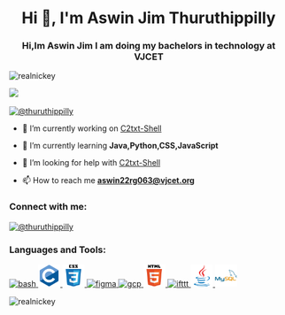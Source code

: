 <h1 align="center">Hi 👋, I'm Aswin Jim Thuruthippilly</h1>
<h3 align="center">Hi,Im Aswin Jim I am doing my bachelors in technology at VJCET</h3>

<p align="left"> <img src="https://komarev.com/ghpvc/?username=realnickey&label=Profile%20views&color=0e75b6&style=flat" alt="realnickey" /> </p>

<p align="left"> <a href="https://github.com/ryo-ma/github-profile-trophy"><img src="https://user-images.githubusercontent.com/74038190/225813708-98b745f2-7d22-48cf-9150-083f1b00d6c9.gif" /></a> </p>

<p align="left"> <a href="https://twitter.com/thuruthippilly" target="blank"><img src="https://img.shields.io/twitter/follow/@thuruthippilly?logo=twitter&style=for-the-badge" alt="@thuruthippilly" /></a> </p>

- 🔭 I’m currently working on [C2txt-Shell](https://github.com/RealNickey/C2txt-Shell)

- 🌱 I’m currently learning **Java,Python,CSS,JavaScript**

- 🤝 I’m looking for help with [C2txt-Shell](https://github.com/RealNickey/C2txt-Shell)

- 📫 How to reach me **aswin22rg063@vjcet.org**


<h3 align="left">Connect with me:</h3>
<p align="left">
<a href="https://twitter.com/@thuruthippilly" target="blank"><img align="center" src="https://raw.githubusercontent.com/rahuldkjain/github-profile-readme-generator/master/src/images/icons/Social/twitter.svg" alt="@thuruthippilly" height="30" width="40" /></a>
</p>

<h3 align="left">Languages and Tools:</h3>
<p align="left"> <a href="https://www.gnu.org/software/bash/" target="_blank" rel="noreferrer"> <img src="https://www.vectorlogo.zone/logos/gnu_bash/gnu_bash-icon.svg" alt="bash" width="40" height="40"/> </a> <a href="https://www.cprogramming.com/" target="_blank" rel="noreferrer"> <img src="https://raw.githubusercontent.com/devicons/devicon/master/icons/c/c-original.svg" alt="c" width="40" height="40"/> </a> <a href="https://www.w3schools.com/css/" target="_blank" rel="noreferrer"> <img src="https://raw.githubusercontent.com/devicons/devicon/master/icons/css3/css3-original-wordmark.svg" alt="css3" width="40" height="40"/> </a> <a href="https://www.figma.com/" target="_blank" rel="noreferrer"> <img src="https://www.vectorlogo.zone/logos/figma/figma-icon.svg" alt="figma" width="40" height="40"/> </a> <a href="https://cloud.google.com" target="_blank" rel="noreferrer"> <img src="https://www.vectorlogo.zone/logos/google_cloud/google_cloud-icon.svg" alt="gcp" width="40" height="40"/> </a> <a href="https://www.w3.org/html/" target="_blank" rel="noreferrer"> <img src="https://raw.githubusercontent.com/devicons/devicon/master/icons/html5/html5-original-wordmark.svg" alt="html5" width="40" height="40"/> </a> <a href="https://ifttt.com/" target="_blank" rel="noreferrer"> <img src="https://www.vectorlogo.zone/logos/ifttt/ifttt-ar21.svg" alt="ifttt" width="40" height="40"/> </a> <a href="https://www.java.com" target="_blank" rel="noreferrer"> <img src="https://raw.githubusercontent.com/devicons/devicon/master/icons/java/java-original.svg" alt="java" width="40" height="40"/> </a> <a href="https://www.mysql.com/" target="_blank" rel="noreferrer"> <img src="https://raw.githubusercontent.com/devicons/devicon/master/icons/mysql/mysql-original-wordmark.svg" alt="mysql" width="40" height="40"/> </a> </p>

<p align="left"> <a href="https://user-images.githubusercontent.com/74038190/212284100-561aa473-3905-4a80-b561-0d28506553ee.gif" /></a> </p>
<p align="right"> <a href="https://user-images.githubusercontent.com/74038190/212750996-938b257b-266c-45a7-9af7-655341c0f58b.gif" /></a> </p>


<p><img align="center" src="https://github-readme-stats.vercel.app/api/top-langs?username=realnickey&show_icons=true&locale=en&layout=compact" alt="realnickey" /></p>
